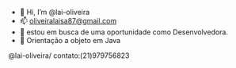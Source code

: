 - 👋 Hi, I’m @lai-oliveira
- 📫 oliveiralaisa87@gmail.com
- 👀 estou em busca de uma oportunidade como Desenvolvedora.
- 🌱 Orientação a objeto em Java


@lai-oliveira/ contato:(21)979756823

